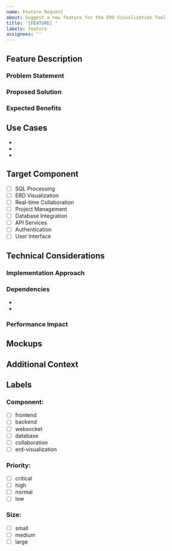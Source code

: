 ```yaml
---
name: Feature Request
about: Suggest a new feature for the ERD Visualization Tool
title: '[FEATURE] '
labels: feature
assignees: ''
---
```


## Feature Description

### Problem Statement
<!-- A clear and concise description of what problem this feature solves -->

### Proposed Solution
<!-- A clear and concise description of what you want to happen -->

### Expected Benefits
<!-- Describe the benefits this feature would bring to users -->

## Use Cases
<!-- List specific scenarios where this feature would be valuable -->
- 
- 
- 

## Target Component
<!-- Select the primary component this feature affects -->
- [ ] SQL Processing
- [ ] ERD Visualization
- [ ] Real-time Collaboration
- [ ] Project Management
- [ ] Database Integration
- [ ] API Services
- [ ] Authentication
- [ ] User Interface

## Technical Considerations
<!-- Optional: Complete any known technical details -->

### Implementation Approach
<!-- If you have specific technical suggestions, describe them here -->

### Dependencies
<!-- List any new libraries, services, or system requirements needed -->
- 
- 

### Performance Impact
<!-- Describe any expected impact on system performance -->

## Mockups
<!-- Optional: Add any mockups, wireframes, or visual examples -->
<!-- To add images, drag and drop them here or paste from clipboard -->

## Additional Context
<!-- Add any other context about the feature request here -->

## Labels
<!-- Check all that apply (required) -->

### Component:
- [ ] frontend
- [ ] backend
- [ ] websocket
- [ ] database
- [ ] collaboration
- [ ] erd-visualization

### Priority:
- [ ] critical
- [ ] high
- [ ] normal
- [ ] low

### Size:
- [ ] small
- [ ] medium
- [ ] large

<!-- Don't forget to add appropriate labels from the sidebar -->